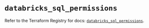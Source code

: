 # `databricks_sql_permissions`

Refer to the Terraform Registry for docs: [`databricks_sql_permissions`](https://registry.terraform.io/providers/databricks/databricks/1.39.0/docs/resources/sql_permissions).
